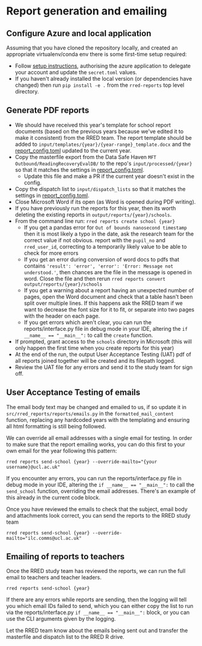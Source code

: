 # Report generation and emailing

## Configure Azure and local application

Assuming that you have cloned the repository locally, and created an appropriate
virtualenv/conda env there is some first-time setup required:

- Follow [setup instructions](SETUP.md), authorising the azure application to
  delegate your account and update the `secret.toml` values.
- If you haven't already installed the local version (or dependencies have
  changed) then run `pip install -e .` from the `rred-reports` top level
  directory.

## Generate PDF reports

- We should have received this year's template for school report documents
  (based on the previous years because we've edited it to make it consistent)
  from the RRED team. The report template should be added to
  `input/templates/{year}/{year-range}_template.docx` and the
  [report_config.toml](report_config.toml) updated to the current year.
- Copy the masterfile export from the Data Safe Haven
  `MFT Outbound/ReadingRecoveryEvalDB/` to the repo's `input/processed/{year}`
  so that it matches the settings in [report_config.toml](report_config.toml).
  - Update this file and make a PR if the current year doesn't exist in the
    config.
- Copy the dispatch list to `input/dispatch_lists` so that it matches the
  settings in [report_config.toml](report_config.toml).
- Close Microsoft Word if its open (as Word is opened during PDF writing).
- If you have previously run the reports for this year, then its worth deleting
  the existing reports in `output/reports/{year}/schools`.
- From the command line run: `rred reports create school {year}`
  - If you get a pandas error for `Out of bounds nanosecond timestamp` then it
    is most likely a typo in the date, ask the research team for the correct
    value if not obvious. report with the `pupil_no` and `rred_user_id`,
    correcting to a temporarily likely value to be able to check for more errors
  - If you get an error during conversion of word docs to pdfs that contains
    `'result': 'error', 'error': 'Error: Message not understood.'`, then chances
    are the file in the message is opened in word. Close the file and then rerun
    `rred reports convert output/reports/{year}/schools`
  - If you get a warning about a report having an unexpected number of pages,
    open the Word document and check that a table hasn't been split over
    multiple lines. If this happens ask the RRED team if we want to decrease the
    font size for it to fit, or separate into two pages with the header on each
    page.
  - If you get errors which aren't clear, you can run the reports/interface.py
    file in debug mode in your IDE, altering the `if __name__ == "__main__":` to
    call the `create` function.
- If prompted, grant access to the `schools` directory in Microsoft (this will
  only happen the first time when you create reports for this year)
- At the end of the run, the output User Acceptance Testing (UAT) pdf of all
  reports joined together will be created and its filepath logged.
- Review the UAT file for any errors and send it to the study team for sign off.

## User Acceptance Testing of emails

The email body text may be changed and emailed to us, if so update it in
`src/rred_reports/reports/emails.py` in the `formatted_mail_content` function,
replacing any hardcoded years with the templating and ensuring all html
formatting is still being followed.

We can override all email addresses with a single email for testing. In order to
make sure that the report emailing works, you can do this first to your own
email for the year following this pattern:

```shell
rred reports send-school {year} --override-mailto="{your username}@ucl.ac.uk"
```

If you encounter any errors, you can run the reports/interface.py file in debug
mode in your IDE, altering the `if __name__ == "__main__":` to call the
`send_school` function, overriding the email addresses. There's an example of
this already in the current code block.

Once you have reviewed the emails to check that the subject, email body and
attachments look correct, you can send the reports to the RRED study team

```shell
rred reports send-school {year} --override-mailto="ilc.comms@ucl.ac.uk"
```

## Emailing of reports to teachers

Once the RRED study team has reviewed the reports, we can run the full email to
teachers and teacher leaders.

```shell
rred reports send-school {year}
```

If there are any errors while reports are sending, then the logging will tell
you which email IDs failed to send, which you can either copy the list to run
via the reports/interface.py `if __name__ == "__main__":` block, or you can use
the CLI arguments given by the logging.

Let the RRED team know about the emails being sent out and transfer the
masterfile and dispatch list to the RRED R drive.
